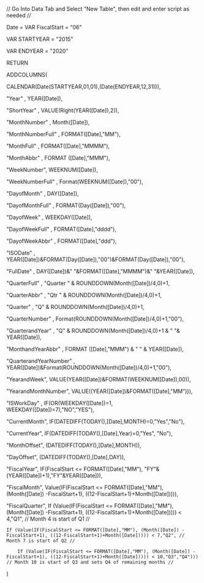 // Go Into Data Tab and Select "New Table", then edit and enter script as needed //
 
Date = VAR FiscalStart = "06"

VAR STARTYEAR = "2015"

VAR ENDYEAR = "2020"

RETURN 

ADDCOLUMNS(

  CALENDAR(Date(STARTYEAR,01,01),(Date(ENDYEAR,12,31))), 

"Year" , YEAR([Date]),

"ShortYear" , VALUE(Right(YEAR([Date]),2)),

"MonthNumber" , Month([Date]),

"MonthNumberFull" , FORMAT([Date],"MM"),

"MonthFull" , FORMAT([Date],"MMMM"),

"MonthAbbr" , FORMAT ([Date],"MMM"),

"WeekNumber", WEEKNUM([Date]),

"WeekNumberFull" , Format(WEEKNUM([Date]),"00"),

"DayofMonth" , DAY([Date]),

"DayofMonthFull" , FORMAT(Day([Date]),"00"),

"DayofWeek" , WEEKDAY([Date]),

"DayofWeekFull" , FORMAT([Date],"dddd"),

"DayofWeekAbbr" , FORMAT([Date],"ddd"),

"ISODate" , YEAR([Date])&FORMAT(Day([Date]),"00")&FORMAT(Day([Date]),"00"),

"FullDate" , DAY([Date])&" "&FORMAT([Date],"MMMM")&" "&YEAR([Date]),

"QuarterFull" , "Quarter " & ROUNDDOWN(Month([Date])/4,0)+1,

"QuarterAbbr" , "Qtr " & ROUNDDOWN(Month([Date])/4,0)+1,

"Quarter" , "Q" & ROUNDDOWN(Month([Date])/4,0)+1,

"QuarterNumber" , Format(ROUNDDOWN(Month([Date])/4,0)+1,"00"),

"QuarterandYear" , "Q" & ROUNDDOWN(Month([Date])/4,0)+1 & " "& YEAR([Date]),

"MonthandYearAbbr" ,  FORMAT ([Date],"MMM") & " " & YEAR([Date]),

"QuarterandYearNumber" , YEAR([Date])&Format(ROUNDDOWN(Month([Date])/4,0)+1,"00"),

"YearandWeek", VALUE(YEAR([Date])&FORMAT(WEEKNUM([Date]),00)),

"YearandMonthNumber", VALUE((YEAR([Date])&FORMAT([Date],"MM"))),

"ISWorkDay" , IF(OR(WEEKDAY([Date])=1, WEEKDAY([Date])=7),"NO","YES"),

"CurrentMonth", IF(DATEDIFF(TODAY(),[Date],MONTH)=0,"Yes","No"),

"CurrentYear", IF(DATEDIFF(TODAY(),[Date],Year)=0,"Yes", "No"),

"MonthOffset", (DATEDIFF(TODAY(),[Date],MONTH)),

"DayOffset", (DATEDIFF(TODAY(),[Date],DAY)),

"FiscalYear", IF(FiscalStart <= FORMAT([Date],"MM"), "FY"&(YEAR([Date])+1),"FY"&YEAR([Date])),

"FiscalMonth", Value(IF(FiscalStart <= FORMAT([Date],"MM"), (Month([Date]) -FiscalStart+1), ((12-FiscalStart+1)+Month([Date])))),

"FiscalQuarter", If (Value(IF(FiscalStart <= FORMAT([Date],"MM"), (Month([Date]) -FiscalStart+1), ((12-FiscalStart+1)+Month([Date])))) < 4,"Q1", // Month 4 is start of Q1 //

    If (Value(IF(FiscalStart <= FORMAT([Date],"MM"), (Month([Date]) -FiscalStart+1), ((12-FiscalStart+1)+Month([Date])))) < 7,"Q2", // Month 7 is start of Q2 //

        If (Value(IF(FiscalStart <= FORMAT([Date],"MM"), (Month([Date]) -FiscalStart+1), ((12-FiscalStart+1)+Month([Date])))) < 10,"Q3","Q4"))) // Month 10 is start of Q3 and sets Q4 of remaining months //

)
 
